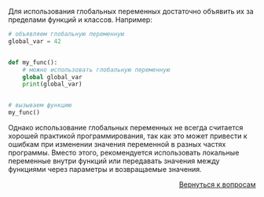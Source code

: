Для использования глобальных переменных достаточно объявить их за пределами функций и классов. Например:

```python
# объявляем глобальную переменную
global_var = 42


def my_func():
    # можно использовать глобальную переменную
    global global_var
    print(global_var)


# вызываем функцию
my_func()
```

Однако использование глобальных переменных не всегда считается хорошей практикой программирования, так как это может
привести к ошибкам при изменении значения переменной в разных частях программы. Вместо этого, рекомендуется использовать
локальные переменные внутри функций или передавать значения между функциями через параметры и возвращаемые значения.

<div align="right">

[Вернуться к вопросам](../Вопросы.md)

</div>
